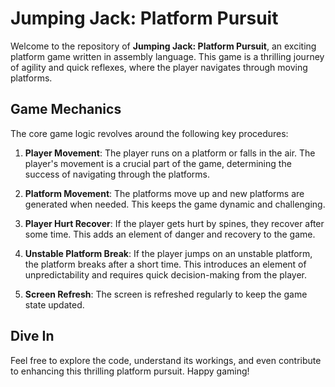 # Jumping Jack: Platform Pursuit

Welcome to the repository of **Jumping Jack: Platform Pursuit**, an exciting platform game written in assembly language. This game is a thrilling journey of agility and quick reflexes, where the player navigates through moving platforms.

## Game Mechanics

The core game logic revolves around the following key procedures:

1. **Player Movement**: The player runs on a platform or falls in the air. The player's movement is a crucial part of the game, determining the success of navigating through the platforms.

2. **Platform Movement**: The platforms move up and new platforms are generated when needed. This keeps the game dynamic and challenging.

3. **Player Hurt Recover**: If the player gets hurt by spines, they recover after some time. This adds an element of danger and recovery to the game.

4. **Unstable Platform Break**: If the player jumps on an unstable platform, the platform breaks after a short time. This introduces an element of unpredictability and requires quick decision-making from the player.

5. **Screen Refresh**: The screen is refreshed regularly to keep the game state updated.

## Dive In

Feel free to explore the code, understand its workings, and even contribute to enhancing this thrilling platform pursuit. Happy gaming!
